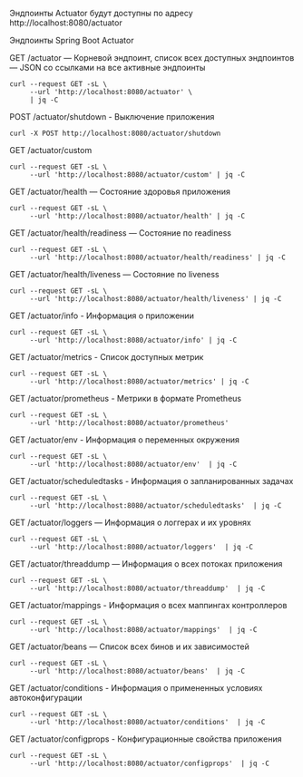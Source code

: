 
Эндпоинты Actuator будут доступны по адресу http://localhost:8080/actuator

Эндпоинты Spring Boot Actuator</br>

GET /actuator — Корневой эндпоинт, список всех доступных эндпоинтов — JSON со ссылками на все активные эндпоинты
```shell
curl --request GET -sL \
     --url 'http://localhost:8080/actuator' \
     | jq -C
```

POST /actuator/shutdown - Выключение приложения
```shell
curl -X POST http://localhost:8080/actuator/shutdown
```

GET /actuator/custom
```shell
curl --request GET -sL \
     --url 'http://localhost:8080/actuator/custom' | jq -C
```

GET /actuator/health — Состояние здоровья приложения 
```shell
curl --request GET -sL \
     --url 'http://localhost:8080/actuator/health' | jq -C
```

GET /actuator/health/readiness — Состояние по readiness  
```shell
curl --request GET -sL \
     --url 'http://localhost:8080/actuator/health/readiness' | jq -C
```

GET /actuator/health/liveness — Состояние по liveness  
```shell
curl --request GET -sL \
     --url 'http://localhost:8080/actuator/health/liveness' | jq -C
```

GET /actuator/info - Информация о приложении
```shell
curl --request GET -sL \
     --url 'http://localhost:8080/actuator/info' | jq -C
```

GET /actuator/metrics - Список доступных метрик
```shell
curl --request GET -sL \
     --url 'http://localhost:8080/actuator/metrics' | jq -C
```

GET /actuator/prometheus - Метрики в формате Prometheus
```shell
curl --request GET -sL \
     --url 'http://localhost:8080/actuator/prometheus' 
```

GET /actuator/env - Информация о переменных окружения
```shell
curl --request GET -sL \
     --url 'http://localhost:8080/actuator/env'  | jq -C
```

GET /actuator/scheduledtasks - Информация о запланированных задачах
```shell
curl --request GET -sL \
     --url 'http://localhost:8080/actuator/scheduledtasks'  | jq -C
```

GET /actuator/loggers — Информация о логгерах и их уровнях
```shell
curl --request GET -sL \
     --url 'http://localhost:8080/actuator/loggers'  | jq -C
```

GET /actuator/threaddump — Информация о всех потоках приложения
```shell
curl --request GET -sL \
     --url 'http://localhost:8080/actuator/threaddump'  | jq -C
```

GET /actuator/mappings - Информация о всех маппингах контроллеров
```shell
curl --request GET -sL \
     --url 'http://localhost:8080/actuator/mappings'  | jq -C
```

GET /actuator/beans — Список всех бинов и их зависимостей
```shell
curl --request GET -sL \
     --url 'http://localhost:8080/actuator/beans'  | jq -C
```

GET /actuator/conditions - Информация о примененных условиях автоконфигурации
```shell
curl --request GET -sL \
     --url 'http://localhost:8080/actuator/conditions'  | jq -C
```

GET /actuator/configprops - Конфигурационные свойства приложения
```shell
curl --request GET -sL \
     --url 'http://localhost:8080/actuator/configprops'  | jq -C
```
